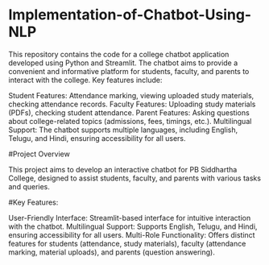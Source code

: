# Implementation-of-Chatbot-Using-NLP
This repository contains the code for a college chatbot application developed using Python and Streamlit. The chatbot aims to provide a convenient and informative platform for students, faculty, and parents to interact with the college. Key features include:

Student Features: Attendance marking, viewing uploaded study materials, checking attendance records.
Faculty Features: Uploading study materials (PDFs), checking student attendance.
Parent Features: Asking questions about college-related topics (admissions, fees, timings, etc.).
Multilingual Support: The chatbot supports multiple languages, including English, Telugu, and Hindi, ensuring accessibility for all users.


#Project Overview

This project aims to develop an interactive chatbot for PB Siddhartha College, designed to assist students, faculty, and parents with various tasks and queries.

#Key Features:

User-Friendly Interface: Streamlit-based interface for intuitive interaction with the chatbot.
Multilingual Support: Supports English, Telugu, and Hindi, ensuring accessibility for all users.
Multi-Role Functionality: Offers distinct features for students (attendance, study materials), faculty (attendance marking, material uploads), and parents (question answering).
